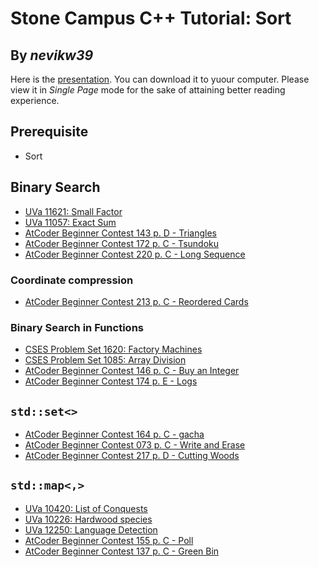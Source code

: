 # Stone Campus C++ Tutorial: Sort
## By _nevikw39_

Here is the [presentation](https://github.com/nevikw39/stone_search/blob/master/search.pdf). You can download it to yuour computer. Please view it in _Single Page_ mode for the sake of attaining better reading experience.

## Prerequisite

- Sort

## Binary Search

- [UVa 11621: Small Factor](https://onlinejudge.org/index.php?option=onlinejudge&Itemid=8&page=show_problem&problem=2668)
- [UVa 11057: Exact Sum](https://onlinejudge.org/index.php?option=onlinejudge&Itemid=8&page=show_problem&problem=1998)
- [AtCoder Beginner Contest 143 p. D - Triangles](https://atcoder.jp/contests/abc143/tasks/abc143_d)
- [AtCoder Beginner Contest 172 p. C - Tsundoku](https://atcoder.jp/contests/abc172/tasks/abc172_c)
- [AtCoder Beginner Contest 220 p. C - Long Sequence](https://atcoder.jp/contests/abc220/tasks/abc220_c)

### Coordinate compression

- [AtCoder Beginner Contest 213 p. C - Reordered Cards](https://atcoder.jp/contests/abc213/tasks/abc213_c)

### Binary Search in Functions

- [CSES Problem Set 1620: Factory Machines](https://cses.fi/problemset/task/1620)
- [CSES Problem Set 1085: Array Division](https://cses.fi/problemset/task/1085)
- [AtCoder Beginner Contest 146 p. C - Buy an Integer](https://atcoder.jp/contests/abc146/tasks/abc146_c)
- [AtCoder Beginner Contest 174 p. E - Logs](https://atcoder.jp/contests/abc174/tasks/abc174_e)

## `std::set<>`

- [AtCoder Beginner Contest 164 p. C - gacha](https://atcoder.jp/contests/abc164/tasks/abc164_c)
- [AtCoder Beginner Contest 073 p. C - Write and Erase](https://atcoder.jp/contests/abc073/tasks/abc073_c)
- [AtCoder Beginner Contest 217 p. D - Cutting Woods](https://atcoder.jp/contests/abc217/tasks/abc217_d)

## `std::map<,>`

- [UVa 10420: List of Conquests](https://onlinejudge.org/index.php?option=onlinejudge&Itemid=8&page=show_problem&problem=1361)
- [UVa 10226: Hardwood species](https://onlinejudge.org/index.php?option=onlinejudge&Itemid=8&page=show_problem&problem=1167)
- [UVa 12250: Language Detection](https://onlinejudge.org/index.php?option=onlinejudge&Itemid=8&page=show_problem&problem=3402)
- [AtCoder Beginner Contest 155 p. C - Poll](https://atcoder.jp/contests/abc155/tasks/abc155_c)
- [AtCoder Beginner Contest 137 p. C - Green Bin](https://atcoder.jp/contests/abc137/tasks/abc137_c)
